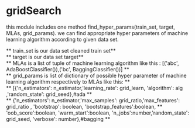 # gridSearch

this module includes one method find_hyper_params(train_set, target, MLAs, grid_params). we can find appropriate hyper parameters of machine learning algorithm according to given data set.

** train_set is our data set cleaned train set** <br>
** target is our data set target** <br>
** MLAs is a list of tuple of machine learning algorithm like this :  [('abc', AdaBoostClassifier()),('bc', BaggingClassifier())] ** <br>
** grid_params is list of dictionary of possible hyper parameter of machine learning algorithm respectively to MLAs like this: ** <br>
** [{'n_estimators': n_estimator,'learning_rate': grid_learn, 'algorithm': alg ,'random_state': grid_seed},#ada ** <br>
** {'n_estimators': n_estimator,'max_samples': grid_ratio,'max_features': grid_ratio , 'bootstrap': boolean, 'bootstrap_features':boolean,  ** 'oob_score':boolean, 'warm_start':boolean, 'n_jobs':number,'random_state': grid_seed, 'verbose': number},#bagging **
              
